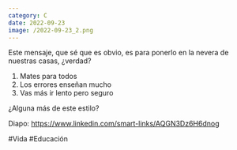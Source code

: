 ```yaml
--- 
category: C 
date: 2022-09-23 
image: /2022-09-23_2.png 
--- 
```


Este mensaje, que sé que es obvio, es para ponerlo en la nevera de nuestras casas, ¿verdad?

1) Mates para todos
2) Los errores enseñan mucho
3) Vas más ir lento pero seguro

¿Alguna más de este estilo?

Diapo: https://www.linkedin.com/smart-links/AQGN3Dz6H6dnog

#Vida #Educación